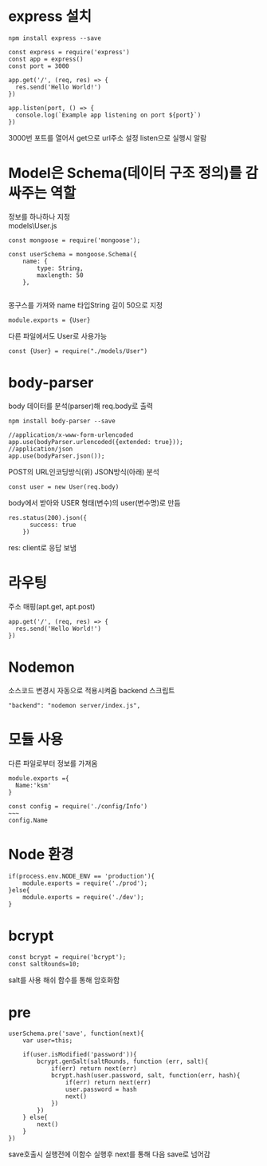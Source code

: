 # express 설치
```
npm install express --save
```

```
const express = require('express')
const app = express()
const port = 3000

app.get('/', (req, res) => {
  res.send('Hello World!')
})

app.listen(port, () => {
  console.log(`Example app listening on port ${port}`)
})
```
3000번 포트를 열어서 get으로 url주소 설정 listen으로 실행시 알람   

# Model은 Schema(데이터 구조 정의)를 감싸주는 역할   
정보를 하나하나 지정   
models\User.js   

```
const mongoose = require('mongoose');

const userSchema = mongoose.Schema({
    name: {
        type: String,
        maxlength: 50
    },
        
``` 
몽구스를 가져와 name 타입String 길이 50으로 지정  



```
module.exports = {User}
```
다른 파일에서도 User로 사용가능   
```
const {User} = require("./models/User")
```

# body-parser
body 데이터를 분석(parser)해 req.body로 출력
```
npm install body-parser --save
```

```
//application/x-www-form-urlencoded
app.use(bodyParser.urlencoded({extended: true}));
//application/json
app.use(bodyParser.json());
```
POST의 URL인코딩방식(위) JSON방식(아래) 분석

```
const user = new User(req.body)
```
body에서 받아와 USER 형태(변수)의 user(변수명)로 만듬

```
res.status(200).json({
      success: true
    })
```
res: client로 응답 보냄
# 라우팅
주소 매핑(apt.get, apt.post)   
```
app.get('/', (req, res) => {
  res.send('Hello World!')
})
```   
# Nodemon
소스코드 변경시 자동으로 적용시켜줌
backend 스크립트
```
"backend": "nodemon server/index.js",
```
# 모듈 사용
다른 파일로부터 정보를 가져옴
```
module.exports ={
  Name:'ksm'
}
```
```
const config = require('./config/Info')
~~~
config.Name
```

# Node 환경
```
if(process.env.NODE_ENV == 'production'){
    module.exports = require('./prod');
}else{
    module.exports = require('./dev');
}
```

# bcrypt
```
const bcrypt = require('bcrypt');
const saltRounds=10;
```
salt를 사용 해쉬 함수를 통해 암호화함

# pre
```
userSchema.pre('save', function(next){
    var user=this;

    if(user.isModified('password')){
        bcrypt.genSalt(saltRounds, function (err, salt){
            if(err) return next(err)            
            bcrypt.hash(user.password, salt, function(err, hash){
                if(err) return next(err)
                user.password = hash
                next()
            })
        })    
    } else{
        next()
    }   
})
```
save호출시 실행전에 이함수 실행후 next를 통해 다음 save로 넘어감